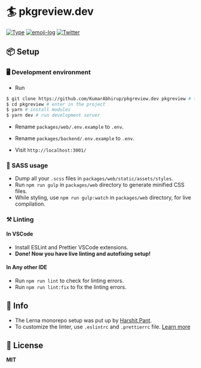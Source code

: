 # 🏄 pkgreview.dev

[![Type](https://img.shields.io/badge/type-monorepo-yellow.svg?style=flat-square)](https://github.com/KumarAbhirup/pkgreview.dev)
[![emoji-log](https://cdn.jsdelivr.net/gh/ahmadawais/stuff@ca978741836412b5e33ce8561f5f95c933177067/emoji-log/flat.svg)](https://github.com/KumarAbhirup/Emoji-Log/)
[![Twitter](https://img.shields.io/twitter/follow/kumar_abhirup.svg?style=social&label=@kumar_abhirup)](https://twitter.com/kumar_abhirup/)

## 📦 Setup

### 🖥️ Development environment

- Run

```bash
$ git clone https://github.com/KumarAbhirup/pkgreview.dev pkgreview # to clone project
$ cd pkgreview # enter in the project
$ yarn # install modules
$ yarn dev # run development server
```

- Rename `packages/web/.env.example` to `.env`.

- Rename `packages/backend/.env.example` to `.env`.

- Visit `http://localhost:3001/`

### 🎷 SASS usage

- Dump all your `.scss` files in `packages/web/static/assets/styles`.
- Run `npm run gulp` in `packages/web` directory to generate minified CSS files.
- While styling, use `npm run gulp:watch` in `packages/web` directory, for live compilation.

### ⚒️ Linting

#### In VSCode

- Install ESLint and Prettier VSCode extensions.
- **Done! Now you have live linting and autofixing setup!**

#### In Any other IDE

- Run `npm run lint` to check for linting errors.
- Run `npm run lint:fix` to fix the linting errors.

## 🦄 Info

- The Lerna monorepo setup was put up by [Harshit Pant](https://twitter.com/pantharshit00).
- To customize the linter, use `.eslintrc` and `.prettierrc` file. [Learn more](https://eslint.org)

## 📝 License

**MIT**
